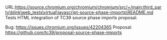 URL:https://source.chromium.org/chromium/chromium/src/+/main:third_party\blink\web_tests\virtual\javascript-source-phase-imports\README.md
Tests HTML integration of TC39 source phase imports proposal.

Bug: https://issues.chromium.org/issues/42204365
Proposal: https://github.com/tc39/proposal-source-phase-imports
